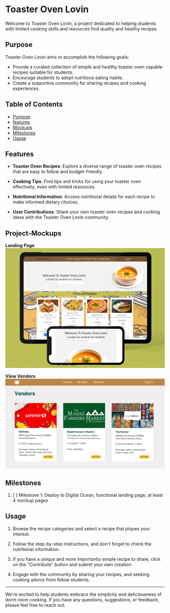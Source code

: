 # Toaster Oven Lovin

Welcome to Toaster Oven Lovin, a project dedicated to helping students with limited cooking skills and resources find quality and healthy recipes.

## Purpose

Toaster Oven Lovin aims to accomplish the following goals:

- Provide a curated collection of simple and healthy toaster oven capable recipes suitable for students.
- Encourage students to adopt nutritious eating habits.
- Create a supportive community for sharing recipes and cooking experiences.

## Table of Contents

- [Purpose](#purpose)
- [features](#features)
- [Mockups](#project-mockups)
- [Milestones](#milestones)
- [Usage](#usage)

## Features

- **Toaster Oven Recipes**: Explore a diverse range of toaster oven recipes that are easy to follow and budget-friendly.

- **Cooking Tips**: Find tips and tricks for using your toaster oven effectively, even with limited resources.

- **Nutritional Information**: Access nutritional details for each recipe to make informed dietary choices.

- **User Contributions**: Share your own toaster oven recipes and cooking ideas with the Toaster Oven Lovin community.

## Project-Mockups
**Landing Page**
<img src="/images/MockupCrop.png">

**View Vendors**
<img src="/images/ViewVendors.png">


## Milestones

1. [ ] Milestone 1: Deploy to Digital Ocean, functional landing page, at least 4 mockup pages

## Usage

1. Browse the recipe categories and select a recipe that piques your interest.

2. Follow the step-by-step instructions, and don't forget to check the nutritional information.

3. If you have a unique and more importantly simple recipe to share, click on the "Contribute" button and submit your own creation.

4. Engage with the community by sharing your recipes, and seeking cooking advice from fellow students.

---

We're excited to help students embrace the simplicity and deliciousness of dorm room cooking. If you have any questions, suggestions, or feedback, please feel free to reach out.

